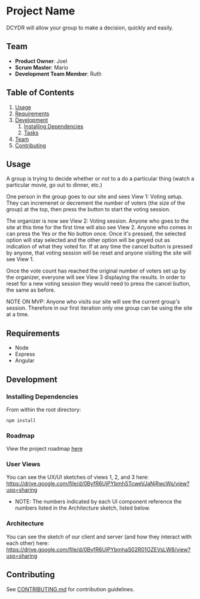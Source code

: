 # Project Name

DCYDR will allow your group to make a decision, quickly and easily.

## Team

  - __Product Owner__: Joel
  - __Scrum Master__: Mario
  - __Development Team Member__: Ruth

## Table of Contents

1. [Usage](#Usage)
1. [Requirements](#requirements)
1. [Development](#development)
    1. [Installing Dependencies](#installing-dependencies)
    1. [Tasks](#tasks)
1. [Team](#team)
1. [Contributing](#contributing)

## Usage

A group is trying to decide whether or not to a do a particular thing (watch a particular movie, go out to dinner, etc.)

One person in the group goes to our site and sees View 1: Voting setup. They can incremenet or decrement the number of voters (the size of the group) at the top, then press the button to start the voting session.

The organizer is now see View 2: Voting session. Anyone who goes to the site at this time for the first time will also see View 2. Anyone who comes in can press the Yes or the No button once. Once it's pressed, the selected option will stay selected and the other option will be greyed out as indication of what they voted for. If at any time the cancel button is pressed by anyone, that voting session will be reset and anyone visiting the site will see View 1.

Once the vote count has reached the original number of voters set up by the organizer, everyone will see View 3 displaying the results. In order to reset for a new voting session they would need to press the cancel button, the same as before.

NOTE ON MVP: Anyone who visits our site will see the current group's session.  Therefore in our first iteration only one group can be using the site at a time.

## Requirements

- Node
- Express
- Angular

## Development

### Installing Dependencies

From within the root directory:

```
npm install
```

### Roadmap

View the project roadmap [here](LINK_TO_PROJECT_ISSUES)


### User Views

You can see the UX/UI sketches of views 1, 2, and 3 here:
https://drive.google.com/file/d/0ByfR6UjPYbmhSTcweVJaNjRwcWs/view?usp=sharing

- NOTE: The numbers indicated by each UI component reference the numbers listed in the Architecture sketch, listed below.


### Architecture

You can see the sketch of our client and server (and how they interact with each other) here:
https://drive.google.com/file/d/0ByfR6UjPYbmhaS02R01OZEVsLW8/view?usp=sharing


## Contributing

See [CONTRIBUTING.md](_CONTRIBUTING.md) for contribution guidelines.
